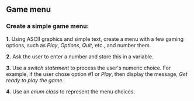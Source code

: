 ## Game menu

### Create a simple game menu:

<b>1.</b> Using ASCII graphics and simple text, create a menu with a few gaming options, such as <i>Play</i>, <i>Options</i>, <i>Quit</i>, etc., and number them.

<b>2.</b> Ask the user to enter a number and store this in a variable. 

<b>3.</b> Use a <i>switch statement</i> to process the user's numeric choice. For example, if the user chose option #1 or <i>Play</i>, then display the message, <i>Get ready to play the game</i>.

<b>4.</b> Use an <i>enum class</i> to represent the menu choices.
